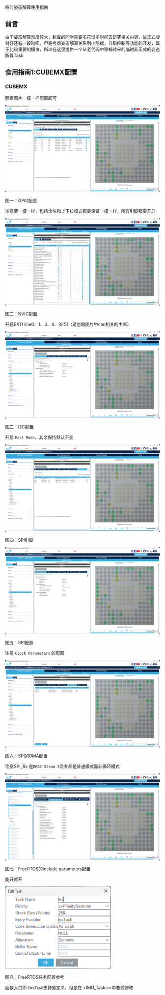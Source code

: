 临时姿态解算使用指南

## 前言

由于姿态解算难度较大，封库的同学需要多花很多时间去研究相关内容，故正式版封好还有一段时间。但是考虑姿态解算关系到小陀螺，自瞄控制等功能的开发，属于比较重要的模块，所以在这里提供一个从老代码中移植过来的临时非正式的姿态解算Task

## 食用指南1:CUBEMX配置

### CUBEMX

照着图片一模一样配置即可

![](pic/1.png)

图一：GPIO配置

注意要一模一样，包括命名和上下拉模式都要保证一模一样，所有引脚都要开启

![](pic/2.png)

图二：NVIC配置

开启EXTI line0、1、3、4、[9:5]（请忽略图片中can相关的中断）

![](pic/3.png)

图三：I2C配置

开启 `Fast Mode`，其余保持默认不变

![](pic/4.png)

图四：SPI引脚

![](pic/5.png)

图五：SPI配置

注意 `Clock Parameters` 的配置

![](pic/6.png)

图六：SPI的DMA配置

注意SPI_Rx 是`DMA2 Steam 2`两者都是普通模式而非循环模式

![](pic/7.png)

图七：FreeRTOS的include parameters配置

能开就开

![](pic/8.png)

图八：FreeRTOS任务配置参考

函数入口即 `InsTask`支持自定义，但是在 <IMU_Task.c>中要做修改



